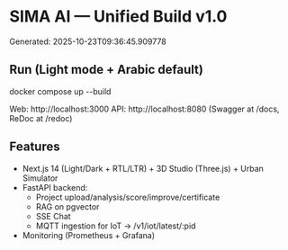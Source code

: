 # SIMA AI — Unified Build v1.0
Generated: 2025-10-23T09:36:45.909778

## Run (Light mode + Arabic default)
docker compose up --build

Web:  http://localhost:3000
API:  http://localhost:8080  (Swagger at /docs, ReDoc at /redoc)

## Features
- Next.js 14 (Light/Dark + RTL/LTR) + 3D Studio (Three.js) + Urban Simulator
- FastAPI backend:
  - Project upload/analysis/score/improve/certificate
  - RAG on pgvector
  - SSE Chat
  - MQTT ingestion for IoT -> /v1/iot/latest/:pid
- Monitoring (Prometheus + Grafana)
